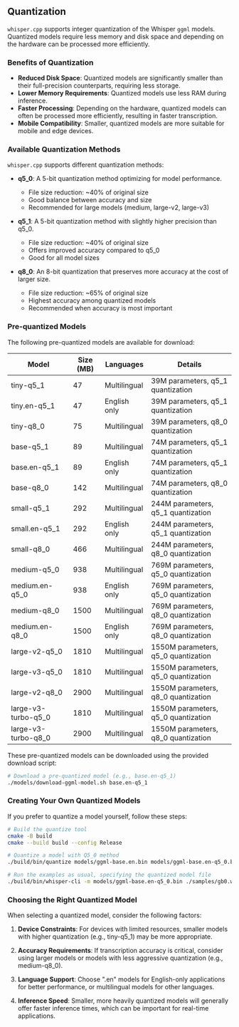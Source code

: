 ## Quantization

`whisper.cpp` supports integer quantization of the Whisper `ggml` models.
Quantized models require less memory and disk space and depending on the hardware can be processed more efficiently.

### Benefits of Quantization

- **Reduced Disk Space**: Quantized models are significantly smaller than their full-precision counterparts, requiring less storage.
- **Lower Memory Requirements**: Quantized models use less RAM during inference.
- **Faster Processing**: Depending on the hardware, quantized models can often be processed more efficiently, resulting in faster transcription.
- **Mobile Compatibility**: Smaller, quantized models are more suitable for mobile and edge devices.

### Available Quantization Methods

`whisper.cpp` supports different quantization methods:

- **q5_0**: A 5-bit quantization method optimizing for model performance.
  - File size reduction: ~40% of original size
  - Good balance between accuracy and size
  - Recommended for large models (medium, large-v2, large-v3)
  
- **q5_1**: A 5-bit quantization method with slightly higher precision than q5_0.
  - File size reduction: ~40% of original size
  - Offers improved accuracy compared to q5_0
  - Good for all model sizes
  
- **q8_0**: An 8-bit quantization that preserves more accuracy at the cost of larger size.
  - File size reduction: ~65% of original size
  - Highest accuracy among quantized models
  - Recommended when accuracy is most important

### Pre-quantized Models

The following pre-quantized models are available for download:

| Model                 | Size (MB) | Languages     | Details |
|-----------------------|-----------|---------------|---------|
| tiny-q5_1             | 47        | Multilingual  | 39M parameters, q5_1 quantization |
| tiny.en-q5_1          | 47        | English only  | 39M parameters, q5_1 quantization |
| tiny-q8_0             | 75        | Multilingual  | 39M parameters, q8_0 quantization |
| base-q5_1             | 89        | Multilingual  | 74M parameters, q5_1 quantization |
| base.en-q5_1          | 89        | English only  | 74M parameters, q5_1 quantization |
| base-q8_0             | 142       | Multilingual  | 74M parameters, q8_0 quantization |
| small-q5_1            | 292       | Multilingual  | 244M parameters, q5_1 quantization |
| small.en-q5_1         | 292       | English only  | 244M parameters, q5_1 quantization |
| small-q8_0            | 466       | Multilingual  | 244M parameters, q8_0 quantization |
| medium-q5_0           | 938       | Multilingual  | 769M parameters, q5_0 quantization |
| medium.en-q5_0        | 938       | English only  | 769M parameters, q5_0 quantization |
| medium-q8_0           | 1500      | Multilingual  | 769M parameters, q8_0 quantization |
| medium.en-q8_0        | 1500      | English only  | 769M parameters, q8_0 quantization |
| large-v2-q5_0         | 1810      | Multilingual  | 1550M parameters, q5_0 quantization |
| large-v3-q5_0         | 1810      | Multilingual  | 1550M parameters, q5_0 quantization |
| large-v2-q8_0         | 2900      | Multilingual  | 1550M parameters, q8_0 quantization |
| large-v3-turbo-q5_0   | 1810      | Multilingual  | 1550M parameters, q5_0 quantization |
| large-v3-turbo-q8_0   | 2900      | Multilingual  | 1550M parameters, q8_0 quantization |

These pre-quantized models can be downloaded using the provided download script:

```bash
# Download a pre-quantized model (e.g., base.en-q5_1)
./models/download-ggml-model.sh base.en-q5_1
```

### Creating Your Own Quantized Models

If you prefer to quantize a model yourself, follow these steps:

```bash
# Build the quantize tool
cmake -B build
cmake --build build --config Release

# Quantize a model with Q5_0 method
./build/bin/quantize models/ggml-base.en.bin models/ggml-base.en-q5_0.bin q5_0

# Run the examples as usual, specifying the quantized model file
./build/bin/whisper-cli -m models/ggml-base.en-q5_0.bin ./samples/gb0.wav
```

### Choosing the Right Quantized Model

When selecting a quantized model, consider the following factors:

1. **Device Constraints**: For devices with limited resources, smaller models with higher quantization (e.g., tiny-q5_1) may be more appropriate.
   
2. **Accuracy Requirements**: If transcription accuracy is critical, consider using larger models or models with less aggressive quantization (e.g., medium-q8_0).

3. **Language Support**: Choose ".en" models for English-only applications for better performance, or multilingual models for other languages.

4. **Inference Speed**: Smaller, more heavily quantized models will generally offer faster inference times, which can be important for real-time applications.
